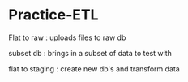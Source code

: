 # Practice-ETL
Flat to raw : uploads files to raw db

subset db : brings in a subset of data to test with

flat to staging : create new db's and transform data 
